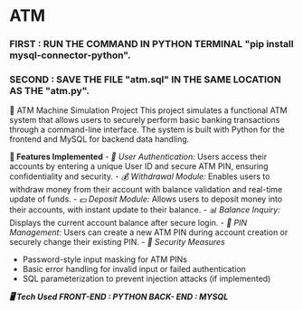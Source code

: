 # ATM
### FIRST : RUN THE COMMAND IN PYTHON TERMINAL "pip install mysql-connector-python".
### SECOND : SAVE THE FILE "atm.sql" IN THE SAME LOCATION AS THE "atm.py".

🏦 ATM Machine Simulation Project
This project simulates a functional ATM system that allows users to securely perform basic banking transactions through a command-line interface. The system is built with Python for the frontend and MySQL for backend data handling.

**🔧 Features Implemented**
*- 🔐 User Authentication:*
 Users access their accounts by entering a unique User ID and secure ATM PIN, ensuring confidentiality and security.
*- 💰 Withdrawal Module:*
Enables users to withdraw money from their account with balance validation and real-time update of funds.
*- 💵 Deposit Module:*
 Allows users to deposit money into their accounts, with instant update to their balance.
*- 📊 Balance Inquiry:*
 Displays the current account balance after secure login.
*- 🔄 PIN Management:*
 Users can create a new ATM PIN during account creation or securely change their existing PIN.
*- 🔐 Security Measures*
- Password-style input masking for ATM PINs
- Basic error handling for invalid input or failed authentication
- SQL parameterization to prevent injection attacks (if implemented)

***🖥️ Tech Used
FRONT-END : PYTHON
BACK- END : MYSQL***
